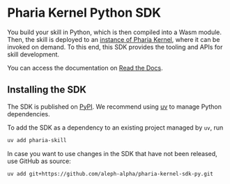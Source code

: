 # Pharia Kernel Python SDK

You build your skill in Python, which is then compiled into a Wasm module.
Then, the skill is deployed to an [instance of Pharia Kernel](https://pharia-kernel.product.pharia.com),
where it can be invoked on demand.
To this end, this SDK provides the tooling and APIs for skill development.

You can access the documentation on [Read the Docs](https://pharia-skill.readthedocs.io).

## Installing the SDK

The SDK is published on [PyPI](https://pypi.org/project/pharia-skill/).
We recommend using [uv](https://docs.astral.sh/uv/) to manage Python dependencies.

To add the SDK as a dependency to an existing project managed by `uv`, run

```sh
uv add pharia-skill
```

In case you want to use changes in the SDK that have not been released, use GitHub as source:

```sh
uv add git+https://github.com/aleph-alpha/pharia-kernel-sdk-py.git
```